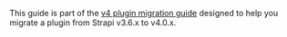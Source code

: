 This guide is part of the [v4 plugin migration guide](/developer-docs/latest/update-migration-guides/migration-guides/v4/plugin-migration.md) designed to help you migrate a plugin from Strapi v3.6.x to v4.0.x.
